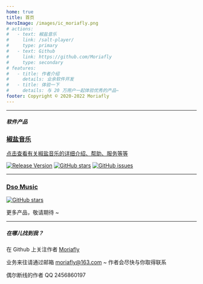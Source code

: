```yaml
---
home: true
title: 首页
heroImage: /images/ic_moriafly.png
# actions:
#   - text: 椒盐音乐
#     link: /salt-player/
#     type: primary
#   - text: Github
#     link: https://github.com/Moriafly
#     type: secondary
# features:
#   - title: 作者介绍
#     details: 业余软件开发
#   - title: 体验一下
#     details: 与 20 万用户一起体验优秀的产品~
footer: Copyright © 2020-2022 Moriafly
---
```


---

##### 软件产品

### [**椒盐音乐**](/HiMoriafly/salt-player/)

[点击查看有关椒盐音乐的详细介绍、帮助、服务等等](/HiMoriafly/salt-player/)

[![Release Version](https://img.shields.io/github/v/release/Moriafly/SaltPlayerSource)](https://github.com/Moriafly/SaltPlayerSource/releases/latest)
[![GitHub stars](https://img.shields.io/github/stars/Moriafly/SaltPlayerSource)](https://github.com/Moriafly/SaltPlayerSource/stargazers)
[![GitHub issues](https://img.shields.io/github/issues/Moriafly/SaltPlayerSource)](https://github.com/Moriafly/SaltPlayerSource/issues)

---

### [**Dso Music**](https://github.com/Moriafly/DsoMusic)

[![GitHub stars](https://img.shields.io/github/stars/Moriafly/DsoMusic)](https://github.com/Moriafly/DsoMusic/stargazers)

更多产品，敬请期待 ~

---

##### 在哪儿找到我？

在 Github 上关注作者 [Moriafly](https://github.com/Moriafly)

业务来往请通过邮箱 moriafly@163.com ~ 作者会尽快与你取得联系

偶尔断线的作者 QQ 2456860197
